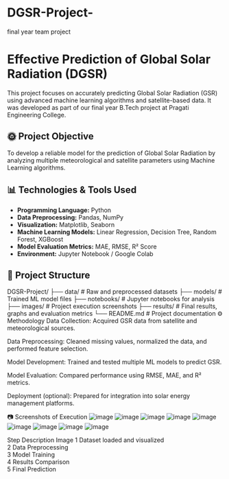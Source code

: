 # DGSR-Project-
final year  team project 
# Effective Prediction of Global Solar Radiation (DGSR)

This project focuses on accurately predicting Global Solar Radiation (GSR) using advanced machine learning algorithms and satellite-based data. It was developed as part of our final year B.Tech project at Pragati Engineering College.

## 🌞 Project Objective

To develop a reliable model for the prediction of Global Solar Radiation by analyzing multiple meteorological and satellite parameters using Machine Learning algorithms.

## 📊 Technologies & Tools Used

- **Programming Language:** Python
- **Data Preprocessing:** Pandas, NumPy
- **Visualization:** Matplotlib, Seaborn
- **Machine Learning Models:** Linear Regression, Decision Tree, Random Forest, XGBoost
- **Model Evaluation Metrics:** MAE, RMSE, R² Score
- **Environment:** Jupyter Notebook / Google Colab

## 📁 Project Structure


DGSR-Project/
├── data/                  # Raw and preprocessed datasets
├── models/                # Trained ML model files
├── notebooks/             # Jupyter notebooks for analysis
├── images/                # Project execution screenshots
├── results/               # Final results, graphs and evaluation metrics
└── README.md              # Project documentation
⚙️ Methodology
Data Collection: Acquired GSR data from satellite and meteorological sources.

Data Preprocessing: Cleaned missing values, normalized the data, and performed feature selection.

Model Development: Trained and tested multiple ML models to predict GSR.

Model Evaluation: Compared performance using RMSE, MAE, and R² metrics.

Deployment (optional): Prepared for integration into solar energy management platforms.

📷 Screenshots of Execution
![image](https://github.com/user-attachments/assets/ed736617-dcd4-4753-aa52-543f9022e7d9)
![image](https://github.com/user-attachments/assets/fa6fccb6-5c61-4732-99ae-8e7bbe84135d)
![image](https://github.com/user-attachments/assets/8ae4c073-effe-4823-a8ec-ea0d8a36499b)
![image](https://github.com/user-attachments/assets/c2df7e12-8769-4193-b5ac-90d93aa4a9fc)
![image](https://github.com/user-attachments/assets/94ffedab-df29-4019-967b-9b7a3d9448e4)
![image](https://github.com/user-attachments/assets/17cab98b-c6c9-4f05-8682-a0a783de7096)
![image](https://github.com/user-attachments/assets/0cfd5656-4b86-4e9d-ba27-3a8848cb9402)
![image](https://github.com/user-attachments/assets/58ad67f0-7ae3-4982-9a43-a4d3c867b464)
![image](https://github.com/user-attachments/assets/a7a3d624-bf1e-443c-b02a-2c3ba68190d8)

Step	Description	Image
1	Dataset loaded and visualized	
2	Data Preprocessing	
3	Model Training	
4	Results Comparison	
5	Final Prediction	


